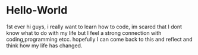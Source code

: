 # Hello-World
1st ever
hi guys, i really want to learn how to code, im scared that I dont know what to do with my life but I feel a strong connection with coding,programming etcc. hopefully I can come back to this and reflect and think how my life has changed.

